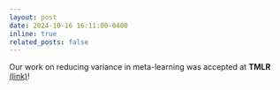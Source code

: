 ```yaml
---
layout: post
date: 2024-10-16 16:11:00-0400
inline: true
related_posts: false
---
```


Our work on reducing variance in meta-learning was accepted at **TMLR** <a href="https://arxiv.org/abs/2410.01476">(link)</a>!